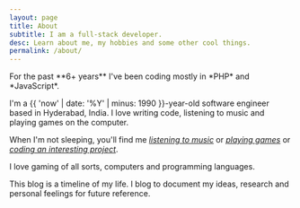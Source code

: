 ```yaml
---
layout: page
title: About
subtitle: I am a full-stack developer.
desc: Learn about me, my hobbies and some other cool things.
permalink: /about/
---
```


<div class="pretty-links">

<div class="lead lead-about">For the past **6+ years** I've been coding mostly in *PHP* and *JavaScript*.
</div>

I'm a {{ 'now' | date: '%Y' | minus: 1990 }}-year-old software engineer based in Hyderabad, India. I love writing code, listening to music and playing games on the computer.

When I'm not sleeping, you'll find me <a href="https://last.fm/user/thephpguy" target="_blank">*listening to music*</a> or <a href="https://steamcommunity.com/id/cybercriminal" target="_blank">*playing games*</a> or <a href="/projects">*coding an interesting project*</a>.

I love gaming of all sorts, computers and programming languages.

This blog is a timeline of my life. I blog to document my ideas, research and personal feelings for future reference.
</div>

